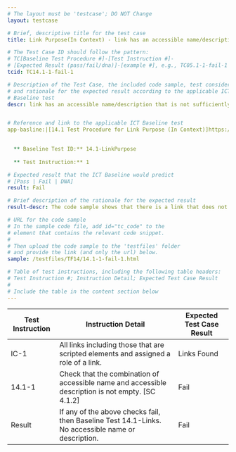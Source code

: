 ```yaml
---
# The layout must be 'testcase'; DO NOT Change
layout: testcase

# Brief, descriptive title for the test case
title: Link Purpose(In Context) - link has an accessible name/description that is not sufficiently description of the link  (TC14.1-2-fail-1)

# The Test Case ID should follow the pattern: 
# TC[Baseline Test Procedure #]-[Test Instruction #]-
# [Expected Result (pass/fail/dna)]-[example #], e.g., TC05.1-1-fail-1
tcid: TC14.1-1-fail-1

# Description of the Test Case, the included code sample, test considerations,
# and rationale for the expected result according to the applicable ICT
# Baseline test
descr: link has an accessible name/description that is not sufficiently description of the link 


# Reference and link to the applicable ICT Baseline test
app-basline:|[14.1 Test Procedure for Link Purpose (In Context)]https://section508coordinators.github.io/ICTTestingBaseline/14Links.html#141-test-procedure-for-link-purpose-in-context

 
  ** Baseline Test ID:** 14.1-LinkPurpose
 
  ** Test Instruction:** 1

# Expected result that the ICT Baseline would predict
# [Pass | Fail | DNA]
result: Fail

# Brief description of the rationale for the expected result
result-descr: The code sample shows that there is a link that does not have an accessible or descriptive name.

# URL for the code sample
# In the sample code file, add id="tc_code" to the 
# element that contains the relevant code snippet.
#
# Then upload the code sample to the 'testfiles' folder 
# and provide the link (and only the url) below.
sample: /testfiles/TF14/14.1-1-fail-1.html

# Table of test instructions, including the following table headers: 
# Test Instruction #; Instruction Detail; Expected Test Case Result
#
# Include the table in the content section below
---
```

| Test Instruction | Instruction Detail | Expected Test Case Result |
|------------------|--------------------|---------------------------|
| IC-1|All links including those that are scripted elements and assigned a role of a link.| Links Found|
| 14.1-1 | Check that the combination of accessible name and accessible description is not empty. [SC 4.1.2] | Fail | 
| Result | If any of the above checks fail, then Baseline Test 14.1-Links. No accessible name or description. | Fail | 
